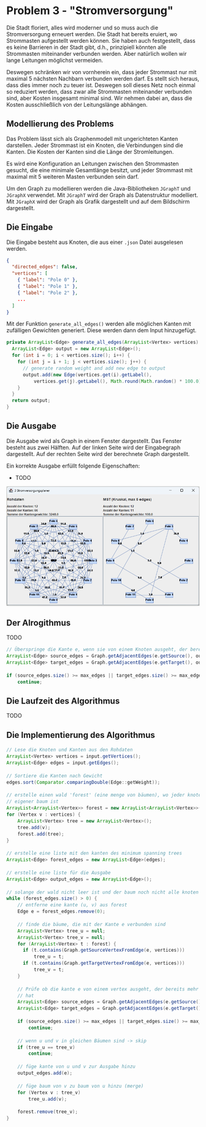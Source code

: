 # Problem 3 - "Stromversorgung"

Die Stadt floriert, alles wird moderner und so muss auch die Stromversorgung erneuert werden. Die Stadt hat bereits eruiert, wo Strommasten aufgestellt werden können. Sie haben auch festgestellt, dass es keine Barrieren in der Stadt gibt, d.h., prinzipiell könnten alle Strommasten miteinander verbunden werden. Aber natürlich wollen wir lange Leitungen möglichst vermeiden. 

Deswegen schränken wir von vornherein ein, dass jeder Strommast nur mit maximal 5 nächsten Nachbarn verbunden werden darf.  Es stellt sich heraus, dass dies immer noch zu teuer ist. Deswegen soll dieses Netz noch einmal so reduziert werden, dass zwar alle Strommasten miteinander verbunden sind, aber Kosten insgesamt minimal sind. Wir nehmen dabei an, dass die Kosten ausschließlich von der Leitungslänge abhängen. 

## Modellierung des Problems

Das Problem lässt sich als Graphenmodell mit ungerichteten Kanten darstellen. Jeder Strommast ist ein Knoten, die Verbindungen sind die Kanten. Die Kosten der Kanten sind die Länge der Stromleitungen. 

Es wird eine Konfiguration an Leitungen zwischen den Strommasten gesucht, die eine minimale Gesamtlänge besitzt, und jeder Strommast mit maximal mit 5 weiteren Masten verbunden sein darf.

Um den Graph zu modellieren werden die Java-Bibliotheken `JGraphT` und `JGraphX` verwendet. Mit `JGraphT` wird der Graph als Datenstruktur modelliert. Mit `JGraphX` wird der Graph als Grafik dargestellt und auf dem Bildschirm dargestellt.

## Die Eingabe

Die Eingabe besteht aus Knoten, die aus einer `.json` Datei ausgelesen werden. 

``` json
{
  "directed_edges": false,
  "vertices": [
    { "label": "Pole 0" },
    { "label": "Pole 1" },
    { "label": "Pole 2" },
    ...
  ]
}
```

Mit der Funktion `generate_all_edges()` werden alle möglichen Kanten mit zufälligen Gewichten generiert. Diese werden dann dem Input hinzugefügt. 

``` java
private ArrayList<Edge> generate_all_edges(ArrayList<Vertex> vertices) {
  ArrayList<Edge> output = new ArrayList<Edge>();
  for (int i = 0; i < vertices.size(); i++) {
    for (int j = i + 1; j < vertices.size(); j++) {
      // generate random weight and add new edge to output
      output.add(new Edge(vertices.get(i).getLabel(),
          vertices.get(j).getLabel(), Math.round(Math.random() * 100.0)));
    }
  }
  return output;
}
```

## Die Ausgabe

Die Ausgabe wird als Graph in einem Fenster dargestellt. Das Fenster besteht aus zwei Hälften. Auf der linken Seite wird der Eingabegraph dargestellt. Auf der rechten Seite wird der berechnete Graph dargestellt. 

Ein korrekte Ausgabe erfüllt folgende Eigenschaften:

- TODO

![Problem2](images/problem3.png)

## Der Alrogithmus

TODO
``` java 
// Überspringe die Kante e, wenn sie von einem Knoten ausgeht, der bereits mehr als 5 Kanten hat
ArrayList<Edge> source_edges = Graph.getAdjacentEdges(e.getSource(), output_edges);
ArrayList<Edge> target_edges = Graph.getAdjacentEdges(e.getTarget(), output_edges);

if (source_edges.size() >= max_edges || target_edges.size() >= max_edges)
    continue;
```

## Die Laufzeit des Algorithmus

TODO

## Die Implementierung des Algorithmus

``` java
// Lese die Knoten und Kanten aus den Rohdaten
ArrayList<Vertex> vertices = input.getVertices();
ArrayList<Edge> edges = input.getEdges();

// Sortiere die Kanten nach Gewicht
edges.sort(Comparator.comparingDouble(Edge::getWeight));

// erstelle einen wald 'forest' (eine menge von bäumen), wo jeder knoten ein
// eigener baum ist
ArrayList<ArrayList<Vertex>> forest = new ArrayList<ArrayList<Vertex>>();
for (Vertex v : vertices) {
    ArrayList<Vertex> tree = new ArrayList<Vertex>();
    tree.add(v);
    forest.add(tree);
}

// erstelle eine liste mit den kanten des minimum spanning trees
ArrayList<Edge> forest_edges = new ArrayList<Edge>(edges);

// erstelle eine liste für die Ausgabe
ArrayList<Edge> output_edges = new ArrayList<Edge>();

// solange der wald nicht leer ist und der baum noch nicht alle knoten enthält
while (forest_edges.size() > 0) {
    // entferne eine kante (u, v) aus forest
    Edge e = forest_edges.remove(0);

    // finde die bäume, die mit der Kante e verbunden sind
    ArrayList<Vertex> tree_u = null;
    ArrayList<Vertex> tree_v = null;
    for (ArrayList<Vertex> t : forest) {
      if (t.contains(Graph.getSourceVertexFromEdge(e, vertices)))
          tree_u = t;
      if (t.contains(Graph.getTargetVertexFromEdge(e, vertices)))
          tree_v = t;
    }

    // Prüfe ob die kante e von einem vertex ausgeht, der bereits mehr als 5 kanten
    // hat
    ArrayList<Edge> source_edges = Graph.getAdjacentEdges(e.getSource(), output_edges);
    ArrayList<Edge> target_edges = Graph.getAdjacentEdges(e.getTarget(), output_edges);

    if (source_edges.size() >= max_edges || target_edges.size() >= max_edges)
        continue;

    // wenn u und v in gleichen Bäumen sind -> skip
    if (tree_u == tree_v)
        continue;

    // füge kante von u und v zur Ausgabe hinzu
    output_edges.add(e);

    // füge baum von v zu baum von u hinzu (merge)
    for (Vertex v : tree_v)
        tree_u.add(v);

    forest.remove(tree_v);
}
```